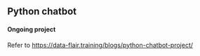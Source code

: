 ## Python chatbot 
#### Ongoing project
Refer to https://data-flair.training/blogs/python-chatbot-project/
